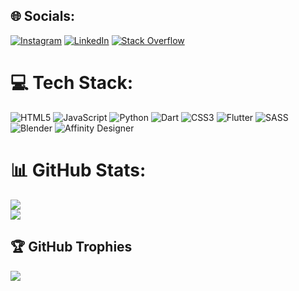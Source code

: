 
## 🌐 Socials:
[![Instagram](https://img.shields.io/badge/Instagram-%23E4405F.svg?logo=Instagram&logoColor=white)](https://instagram.com/ianboraks.photo) [![LinkedIn](https://img.shields.io/badge/LinkedIn-%230077B5.svg?logo=linkedin&logoColor=white)](https://linkedin.com/in/ian-boraks) [![Stack Overflow](https://img.shields.io/badge/-Stackoverflow-FE7A16?logo=stack-overflow&logoColor=white)](https://stackoverflow.com/users/cootmoon) 

# 💻 Tech Stack:
![HTML5](https://img.shields.io/badge/html5-%23E34F26.svg?style=for-the-badge&logo=html5&logoColor=white) ![JavaScript](https://img.shields.io/badge/javascript-%23323330.svg?style=for-the-badge&logo=javascript&logoColor=%23F7DF1E) ![Python](https://img.shields.io/badge/python-3670A0?style=for-the-badge&logo=python&logoColor=ffdd54) ![Dart](https://img.shields.io/badge/dart-%230175C2.svg?style=for-the-badge&logo=dart&logoColor=white) ![CSS3](https://img.shields.io/badge/css3-%231572B6.svg?style=for-the-badge&logo=css3&logoColor=white) ![Flutter](https://img.shields.io/badge/Flutter-%2302569B.svg?style=for-the-badge&logo=Flutter&logoColor=white) ![SASS](https://img.shields.io/badge/SASS-hotpink.svg?style=for-the-badge&logo=SASS&logoColor=white) ![Blender](https://img.shields.io/badge/blender-%23F5792A.svg?style=for-the-badge&logo=blender&logoColor=white) ![Affinity Designer](https://img.shields.io/badge/affinitydesginer-%231B72BE.svg?style=for-the-badge&logo=affinity-designer&logoColor=white)
# 📊 GitHub Stats:
<!-- ![](https://github-readme-stats.vercel.app/api?username=Ian-Boraks&theme=dark&hide_border=false&include_all_commits=true&count_private=false)<br/> -->
![](https://github-readme-streak-stats.herokuapp.com/?user=Ian-Boraks&theme=dark&hide_border=false)<br/>
![](https://github-readme-stats.vercel.app/api/top-langs/?username=Ian-Boraks&theme=dark&hide_border=false&include_all_commits=true&count_private=false&layout=compact)

## 🏆 GitHub Trophies
![](https://github-profile-trophy.vercel.app/?username=Ian-Boraks&theme=radical&no-frame=false&no-bg=true&margin-w=4)
